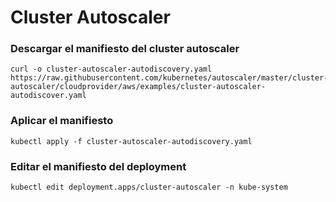 # Cluster Autoscaler

### Descargar el manifiesto del cluster autoscaler

```
curl -o cluster-autoscaler-autodiscovery.yaml https://raw.githubusercontent.com/kubernetes/autoscaler/master/cluster-autoscaler/cloudprovider/aws/examples/cluster-autoscaler-autodiscover.yaml
```

### Aplicar el manifiesto

```
kubectl apply -f cluster-autoscaler-autodiscovery.yaml
```

### Editar el manifiesto del deployment

```
kubectl edit deployment.apps/cluster-autoscaler -n kube-system
```
